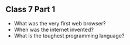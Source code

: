 ## Class 7 Part 1

- What was the very first web browser?
- When was the internet invented?
- What is the toughest programming language?